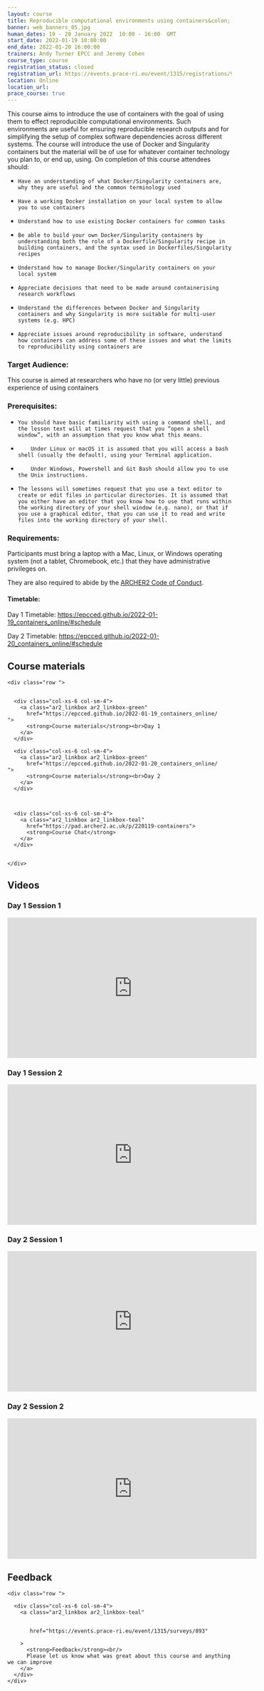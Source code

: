```yaml
---
layout: course
title: Reproducible computational environments using containers&colon; Introduction to Docker and Singularity
banner: web_banners_05.jpg 
human_dates: 19 - 20 January 2022  10:00 - 16:00  GMT
start_date: 2022-01-19 10:00:00
end_date: 2022-01-20 16:00:00
trainers: Andy Turner EPCC and Jeremy Cohen
course_type: course
registration_status: closed
registration_url: https://events.prace-ri.eu/event/1315/registrations/974/
location: Online
location_url:
prace_course: true
---
```




This course aims to introduce the use of containers with the goal of using them to effect reproducible computational environments. Such environments are useful for ensuring reproducible research outputs and for simplifying the setup of complex software dependencies across different systems. The course will introduce the use of Docker and Singularity containers but the material will be of use for whatever container technology you plan to, or end up, using. On completion of this course attendees should:

-     Have an understanding of what Docker/Singularity containers are, why they are useful and the common terminology used
-     Have a working Docker installation on your local system to allow you to use containers
-     Understand how to use existing Docker containers for common tasks
-     Be able to build your own Docker/Singularity containers by understanding both the role of a Dockerfile/Singularity recipe in building containers, and the syntax used in Dockerfiles/Singularity recipes
-     Understand how to manage Docker/Singularity containers on your local system
-     Appreciate decisions that need to be made around containerising research workflows
-     Understand the differences between Docker and Singularity containers and why Singularity is more suitable for multi-user systems (e.g. HPC)
-     Appreciate issues around reproducibility in software, understand how containers can address some of these issues and what the limits to reproducibility using containers are


### Target Audience: 

This course is aimed at researchers who have no (or very little) previous experience of using containers


### Prerequisites:

-     You should have basic familiarity with using a command shell, and the lesson text will at times request that you “open a shell window”, with an assumption that you know what this means.
-         Under Linux or macOS it is assumed that you will access a bash shell (usually the default), using your Terminal application.
-         Under Windows, Powershell and Git Bash should allow you to use the Unix instructions.
-     The lessons will sometimes request that you use a text editor to create or edit files in particular directories. It is assumed that you either have an editor that you know how to use that runs within the working directory of your shell window (e.g. nano), or that if you use a graphical editor, that you can use it to read and write files into the working directory of your shell.


### Requirements:

Participants must bring a laptop with a Mac, Linux, or Windows operating system (not a tablet, Chromebook, etc.) that they have administrative privileges on.

They are also required to abide by the [ARCHER2  Code of Conduct](../../../about/policies/code-of-conduct.html). 


#### Timetable:

Day 1 Timetable: <https://epcced.github.io/2022-01-19_containers_online/#schedule>

Day 2 Timetable: <https://epcced.github.io/2022-01-20_containers_online/#schedule>

<section id="service">

 

<h2><a name="materials">Course materials</a></h2>



    <div class="row ">	

 		
      <div class="col-xs-6 col-sm-4">
        <a class="ar2_linkbox ar2_linkbox-green" 
          href="https://epcced.github.io/2022-01-19_containers_online/   ">
          <strong>Course materials</strong><br>Day 1        
        </a>
      </div>

      <div class="col-xs-6 col-sm-4">
        <a class="ar2_linkbox ar2_linkbox-green" 
          href="https://epcced.github.io/2022-01-20_containers_online/   ">
          <strong>Course materials</strong><br>Day 2         
        </a>
      </div>


  
      <div class="col-xs-6 col-sm-4">
        <a class="ar2_linkbox ar2_linkbox-teal" 
          href="https://pad.archer2.ac.uk/p/220119-containers">
          <strong>Course Chat</strong>       
        </a>
      </div>
		

 	</div>
		
		
					


		
<h2><a name="videos">Videos</a></h2>

<h3>Day 1 Session 1</h3>

<div>
	<iframe title="Video" width="560" height="315" src="https://www.youtube.com/embed/8GTHaLpHI-k" frameborder="0" allow="accelerometer; autoplay; encrypted-media; gyroscope; picture-in-picture" allowfullscreen></iframe>
</div>

<h3>Day 1 Session 2</h3>

<div>
	<iframe title="Video" width="560" height="315" src="https://www.youtube.com/embed/ebFDwKpiSdo" frameborder="0" allow="accelerometer; autoplay; encrypted-media; gyroscope; picture-in-picture" allowfullscreen></iframe>
</div>

 

<h3>Day 2 Session 1</h3>

<div>
	<iframe title="Video" width="560" height="315" src="https://www.youtube.com/embed/X1NuzaydEnk" frameborder="0" allow="accelerometer; autoplay; encrypted-media; gyroscope; picture-in-picture" allowfullscreen></iframe>
</div>

<h3>Day 2 Session 2</h3>

<div>
	<iframe title="Video" width="560" height="315" src="https://www.youtube.com/embed/LpcEfyMltuQ" frameborder="0" allow="accelerometer; autoplay; encrypted-media; gyroscope; picture-in-picture" allowfullscreen></iframe>
</div>





<h2><a name="feedback">Feedback</a></h2>


    <div class="row ">	

      <div class="col-xs-6 col-sm-4">
        <a class="ar2_linkbox ar2_linkbox-teal" 


		   href="https://events.prace-ri.eu/event/1315/surveys/893"

		>
          <strong>Feedback</strong><br/>
          Please let us know what was great about this course and anything we can improve
        </a>
      </div>
    </div>
		
		

 
</section>



